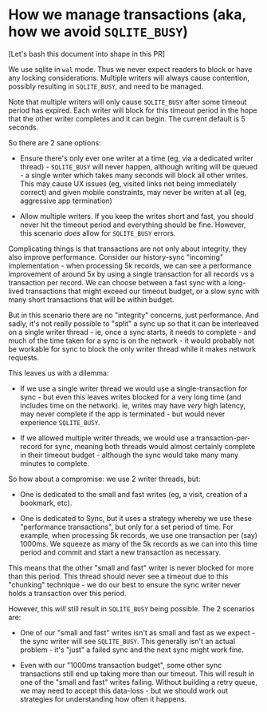 # How we manage transactions (aka, how we avoid `SQLITE_BUSY`)

[Let's bash this document into shape in this PR]

We use sqlite in `wal` mode. Thus we never expect readers to block or have any locking considerations. Multiple writers will always cause contention, possibly resulting in `SQLITE_BUSY`, and need to be managed.

Note that multiple writers will only cause `SQLITE_BUSY` after some timeout period has expired. Each writer will block for this timeout period in the hope that the other writer completes and it can begin. The current default is 5 seconds.
    
So there are 2 sane options:

* Ensure there's only ever one writer at a time (eg, via a dedicated writer thread) - `SQLITE_BUSY` will never happen, although writing will be queued - a single writer which takes many seconds will block all other writes. This may cause UX issues (eg, visited links not being immediately correct) and given mobile constraints, may never be writen at all (eg, aggressive app termination)

* Allow multiple writers. If you keep the writes short and fast, you should never hit the timeout period and everything should be fine. However, this scenario *does* allow for `SQLITE_BUSY` errors.
    
Complicating things is that transactions are not only about integrity, they also improve performance. Consider our history-sync "incoming" implementation - when processing 5k records, we can see a performance improvement of around 5x by using a single transaction for all records vs a transaction per record. We can choose between a fast sync with a long-lived transactions that might exceed our timeout budget, or a slow sync with many short transactions that will be within budget.

But in this scenario there are no "integrity" concerns, just performance. And sadly, it's not really possible to "split" a sync up so that it can be interleaved on a single writer thread - ie, once a sync starts, it needs to complete - and much of the time taken for a sync is on the network - it would probably not be workable for sync to block the only writer thread while it makes network requests.

This leaves us with a dilemma:

* If we use a single writer thread we would use a single-transaction for sync - but even this leaves writes blocked for a very long time (and includes time on the network). ie, writes may have *very* high latency, may never complete if the app is terminated - but would never experience `SQLITE_BUSY`.

* If we allowed multiple writer threads, we would use a transaction-per-record for sync, meaning both threads would almost certainly complete in their timeout budget - although the sync would take many many minutes to complete.

So how about a compromise: we use 2 writer threads, but:

* One is dedicated to the small and fast writes (eg, a visit, creation of a bookmark, etc).

* One is dedicated to Sync, but it uses a strategy whereby we use these "performance transactions", but only for a set period of time. For example, when processing 5k records, we use one transaction per (say) 1000ms. We squeeze as many of the 5k records as we can into this time period and commit and start a new transaction as necessary.
    
This means that the other "small and fast" writer is never blocked for more than this period. This thread should never see a timeout due to this "chunking" technique - we do our best to ensure the sync writer never holds a transaction over this period.

However, this *will* still result in `SQLITE_BUSY` being possible. The 2 scenarios are:

* One of our "small and fast" writes isn't as small and fast as we expect - the sync writer will see `SQLITE_BUSY`. This generally isn't an actual problem - it's "just" a failed sync and the next sync might work fine.

* Even with our "1000ms transaction budget", some other sync transactions still end up taking more than our timeout. This will result in one of the "small and fast" writes failing. Without building a retry queue, we may need to accept this data-loss - but we should work out strategies for understanding how often it happens.
